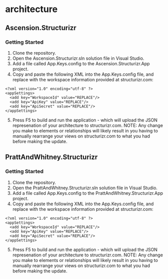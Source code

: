 # architecture
## Ascension.Structurizr
### Getting Started
1. Clone the repository.
2. Open the Ascension.Structurizr.sln solution file in Visual Studio.
3. Add a file called App.Keys.config to the Ascension.Structurizr.App project.
4. Copy and paste the following XML into the App.Keys.config file, and replace with the workspace information provided at structurizr.com:

```
<?xml version="1.0" encoding="utf-8" ?>
<appSettings>
  <add key="WorkspaceId" value="REPLACE"/>
  <add key="ApiKey" value="REPLACE"/>
  <add key="ApiSecret" value="REPLACE"/>
</appSettings>
```

5. Press F5 to build and run the application - which will upload the JSON represenation of your architecture to structurizr.com. NOTE: Any change you make to elements or relationships will likely result in you having to manually rearrange your views on structurizr.com to what you had before making the update.

## PrattAndWhitney.Structurizr
### Getting Started
1. Clone the repository.
2. Open the PrattAndWhitney.Structurizr.sln solution file in Visual Studio.
3. Add a file called App.Keys.config to the PrattAndWhitney.Structurizr.App project.
4. Copy and paste the following XML into the App.Keys.config file, and replace with the workspace information provided at structurizr.com:

```
<?xml version="1.0" encoding="utf-8" ?>
<appSettings>
  <add key="WorkspaceId" value="REPLACE"/>
  <add key="ApiKey" value="REPLACE"/>
  <add key="ApiSecret" value="REPLACE"/>
</appSettings>
```

5. Press F5 to build and run the application - which will upload the JSON represenation of your architecture to structurizr.com. NOTE: Any change you make to elements or relationships will likely result in you having to manually rearrange your views on structurizr.com to what you had before making the update.